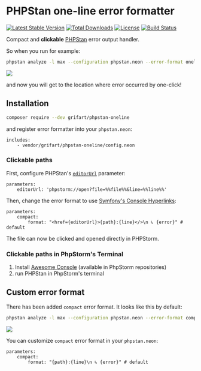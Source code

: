 # PHPStan one-line error formatter

[![Latest Stable Version](https://poser.pugx.org/grifart/phpstan-oneline/v/stable)](https://packagist.org/packages/grifart/phpstan-oneline)
[![Total Downloads](https://poser.pugx.org/grifart/phpstan-oneline/downloads)](https://packagist.org/packages/grifart/phpstan-oneline)
[![License](https://poser.pugx.org/grifart/phpstan-oneline/license)](https://packagist.org/packages/grifart/phpstan-oneline)
[![Build Status](https://travis-ci.org/grifart/phpstan-oneline.svg?branch=master)](https://travis-ci.org/grifart/phpstan-oneline)

Compact and **clickable** [PHPStan](http://github.com/phpstan/phpstan) error output handler.

So when you run for example:

```bash
phpstan analyze -l max --configuration phpstan.neon --error-format oneline
```

![](example.png)

and now you will get to the location where error occurred by one-click!

## Installation

```bash
composer require --dev grifart/phpstan-oneline
```

and register error formatter into your `phpstan.neon`:

```neon
includes:
	- vendor/grifart/phpstan-oneline/config.neon
```

### Clickable paths

First, configure PHPStan's [`editorUrl`](https://phpstan.org/config-reference#clickable-editor-url) parameter:
```neon
parameters:
	editorUrl: 'phpstorm://open?file=%%file%%&line=%%line%%'
```

Then, change the error format to use [Symfony's Console Hyperlinks](https://github.com/symfony/symfony/pull/29168):
```neon
parameters:
	compact:
		format: "<href={editorUrl}>{path}:{line}</>\n ↳ {error}" # default
```

The file can now be clicked and opened directly in PHPStorm.

### Clickable paths in PhpStorm's Terminal

1. Install [Awesome Console](https://github.com/anthraxx/intellij-awesome-console) (available in PhpStorm repositories)
2. run PHPStan in PhpStorm's terminal


## Custom error format

There has been added `compact` error format. It looks like this by default:

```bash
phpstan analyze -l max --configuration phpstan.neon --error-format compact
```

![](example-compact.png)

You can customize `compact` error format in your `phpstan.neon`:

```neon
parameters:
	compact:
		format: "{path}:{line}\n ↳ {error}" # default
```


